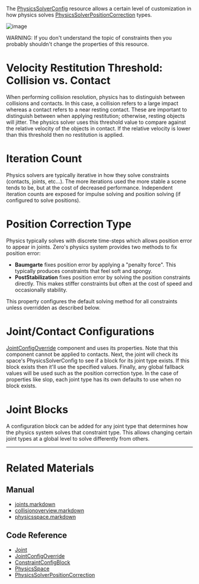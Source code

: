 The [PhysicsSolverConfig](https://github.com/zeroengineteam/ZeroDocs/blob/master/code_reference/class_reference/physicssolverconfig.markdown) resource allows a certain level of customization in how physics solves [PhysicsSolverPositionCorrection](https://github.com/zeroengineteam/ZeroDocs/blob/master/code_reference/enum_reference.markdown#physicssolverpositioncor) types.



![image](https://media.githubusercontent.com/media/zeroengineteam/ZeroFiles/master/doc_files/47497.png)


WARNING: If you don't understand the topic of constraints then you probably shouldn't change the properties of this resource.

 #  Velocity Restitution Threshold: Collision vs. Contact
When performing collision resolution, physics has to distinguish between collisions and contacts. In this case, a collision refers to a large impact whereas a contact refers to a near resting contact. These are important to distinguish between when applying restitution; otherwise, resting objects will jitter. The physics solver uses this threshold value to compare against the relative velocity of the objects in contact. If the relative velocity is lower than this threshold then no restitution is applied.

 #  Iteration Count
Physics solvers are typically iterative in how they solve constraints (contacts, joints, etc...). The more iterations used the more stable a scene tends to be, but at the cost of decreased performance. Independent iteration counts are exposed for impulse solving and position solving (if configured to solve positions).

 #  Position Correction Type
Physics typically solves with discrete time-steps which allows position error to appear in joints. Zero's physics system provides two methods to fix position error:
 - **Baumgarte** fixes position error by applying a "penalty force". This typically produces constraints that feel soft and spongy.
 - **PostStabilization** fixes position error by solving the position constraints directly. This makes stiffer constraints but often at the cost of speed and occasionally stability.
 
This property configures the default solving method for all constraints unless overridden as described below.

 #  Joint/Contact Configurations
[JointConfigOverride](https://github.com/zeroengineteam/ZeroDocs/blob/master/code_reference/class_reference/jointconfigoverride.markdown) component and uses its properties. Note that this component cannot be applied to contacts. Next, the joint will check its space's PhysicsSolverConfig to see if a block for its joint type exists. If this block exists then it'll use the specified values. Finally, any global fallback values will be used such as the position correction type. In the case of properties like slop, each joint type has its own defaults to use when no block exists.

 #  Joint Blocks
A configuration block can be added for any joint type that determines how the physics system solves that constraint type. This allows changing certain joint types at a global level to solve differently from others.

---

 #  Related Materials
 ##  Manual
- [joints.markdown](https://github.com/zeroengineteam/ZeroDocs/blob/master/zero_editor_documentation/zeromanual/physics/joints.markdown)
- [collisionoverview.markdown](https://github.com/zeroengineteam/ZeroDocs/blob/master/zero_editor_documentation/zeromanual/physics/collisionoverview.markdown)
- [physicsspace.markdown](https://github.com/zeroengineteam/ZeroDocs/blob/master/zero_editor_documentation/zeromanual/physics/physicsspace.markdown)

 ##  Code Reference
- [Joint](https://github.com/zeroengineteam/ZeroDocs/blob/master/code_reference/class_reference/joint.markdown)
- [JointConfigOverride](https://github.com/zeroengineteam/ZeroDocs/blob/master/code_reference/class_reference/jointconfigoverride.markdown)
- [ConstraintConfigBlock](https://github.com/zeroengineteam/ZeroDocs/blob/master/code_reference/class_reference/constraintconfigblock.markdown)
- [PhysicsSpace](https://github.com/zeroengineteam/ZeroDocs/blob/master/code_reference/class_reference/physicsspace.markdown)
- [PhysicsSolverPositionCorrection](https://github.com/zeroengineteam/ZeroDocs/blob/master/code_reference/enum_reference.markdown#physicssolverpositioncor) 

 